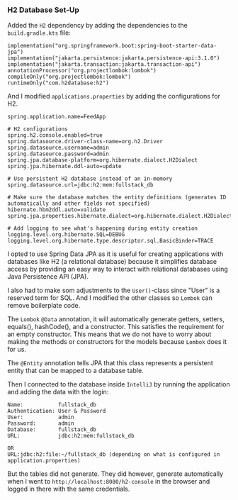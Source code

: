 ### H2 Database Set-Up

Added the `H2` dependency by adding the dependencies to the `build.gradle.kts` file:
``` 
implementation("org.springframework.boot:spring-boot-starter-data-jpa")
implementation("jakarta.persistence:jakarta.persistence-api:3.1.0")
implementation("jakarta.transaction:jakarta.transaction-api")
annotationProcessor("org.projectlombok:lombok")
compileOnly("org.projectlombok:lombok")
runtimeOnly("com.h2database:h2")
```

And I modified `applications.properties` by adding the configurations for H2.
```  
spring.application.name=FeedApp

# H2 configurations
spring.h2.console.enabled=true
spring.datasource.driver-class-name=org.h2.Driver
spring.datasource.username=admin
spring.datasource.password=admin
spring.jpa.database-platform=org.hibernate.dialect.H2Dialect
spring.jpa.hibernate.ddl-auto=update

# Use persistent H2 database instead of an in-memory
spring.datasource.url=jdbc:h2:mem:fullstack_db

# Make sure the database matches the entity definitions (generates ID automatically and other fields not specified)
hibernate.hbm2ddl.auto=validate
spring.jpa.properties.hibernate.dialect=org.hibernate.dialect.H2Dialect

# Add logging to see what's happening during entity creation
logging.level.org.hibernate.SQL=DEBUG
logging.level.org.hibernate.type.descriptor.sql.BasicBinder=TRACE
```
I opted to use Spring Data JPA as it is useful for creating applications with databases like H2 (a relational database) 
because it simplifies database access by providing an easy way to interact with relational databases using 
Java Persistence API (JPA).

I also had to make som adjustments to the `User()`-class since "User" is a reserved term for SQL. And I modified the
other classes so `Lombok` can remove boilerplate code. 

The `Lombok` `@Data` annotation, it will automatically generate getters, setters, equals(), hashCode(), and a constructor.
This satisfies the requirement for an empty constructor. This means that we do not have to worry about making the 
methods or constructors for the models because `Lombok` does it for us. 

The `@Entity` annotation tells JPA that this class represents a persistent entity that can be mapped to a database table.

Then I connected to the database inside `IntelliJ` by running the application and adding the data with the login: 
```
Name:           fullstack_db
Authentication: User & Password
User:           admin
Password:       admin
Database:       fullstack_db
URL:            jdbc:h2:mem:fullstack_db 
```
```
OR 
URL:jdbc:h2:file:~/fullstack_db (depending on what is configured in application.properties)
```
But the tables did not generate. They did however, generate automatically when I went to 
`http://localhost:8080/h2-console` in the browser and logged in there with the same credentials.